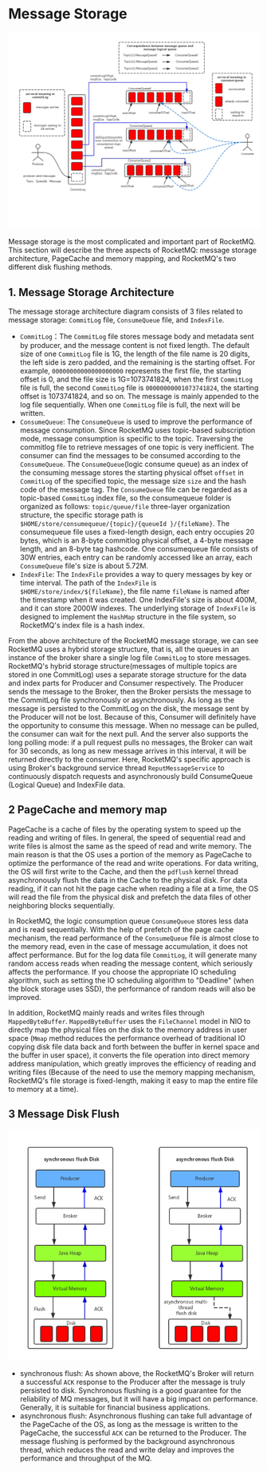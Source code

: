 # Message Storage


![](images/rocketmq_storage_arch.png)

Message storage is the most complicated and important part of RocketMQ. This section will describe the three aspects of RocketMQ: message storage architecture, PageCache and memory mapping, and RocketMQ's two different disk flushing methods.

## 1. Message Storage Architecture


The message storage architecture diagram consists of 3 files related to message storage: `CommitLog` file, `ConsumeQueue` file, and `IndexFile`.


* `CommitLog`：The `CommitLog` file stores message body and metadata sent by producer, and the message content is not fixed length. The default size of one `CommitLog` file is 1G, the length of the file name is 20 digits, the left side is zero padded, and the remaining is the starting offset. For example, `00000000000000000000` represents the first file, the starting offset is 0, and the file size is 1G=1073741824, when the first `CommitLog` file is full, the second `CommitLog` file is `00000000001073741824`, the starting offset is 1073741824, and so on. The message is mainly appended to the log file sequentially. When one `CommitLog` file is full, the next will be written.
* `ConsumeQueue`: The `ConsumeQueue` is used to improve the performance of message consumption. Since RocketMQ uses topic-based subscription mode, message consumption is specific to the topic. Traversing the commitlog file to retrieve messages of one topic is very inefficient. The consumer can find the messages to be consumed according to the `ConsumeQueue`. The `ConsumeQueue`(logic consume queue) as an index of the consuming message stores the starting physical offset `offset` in `CommitLog` of the specified topic, the message size `size` and the hash code of the message tag. The `ConsumeQueue` file can be regarded as a topic-based `CommitLog` index file, so the consumequeue folder is organized as follows: `topic/queue/file` three-layer organization structure, the specific storage path is `$HOME/store/consumequeue/{topic}/{queueId }/{fileName}`. The consumequeue file uses a fixed-length design, each entry occupies 20 bytes, which is an 8-byte commitlog physical offset, a 4-byte message length, and an 8-byte tag hashcode. One consumequeue file consists of 30W entries, each entry can be randomly accessed like an array, each `ConsumeQueue` file's size is about 5.72M.
* `IndexFile`: The `IndexFile` provides a way to query messages by key or time interval. The path of the `IndexFile` is `$HOME/store/index/${fileName}`, the file name `fileName` is named after the timestamp when it was created. One IndexFile's size is about 400M, and it can store 2000W indexes. The underlying storage of `IndexFile` is designed to implement the `HashMap` structure in the file system, so RocketMQ's index file is a hash index.


From the above architecture of the RocketMQ message storage, we can see RocketMQ uses a hybrid storage structure, that is, all the queues in an instance of the broker share a single log file `CommitLog` to store messages. RocketMQ's hybrid storage structure(messages of multiple topics are stored in one CommitLog) uses a separate storage structure for the data and index parts for Producer and Consumer respectively. The Producer sends the message to the Broker, then the Broker persists the message to the CommitLog file synchronously or asynchronously. As long as the message is persisted to the CommitLog on the disk, the message sent by the Producer will not be lost. Because of this, Consumer will definitely have the opportunity to consume this message. When no message can be pulled, the consumer can wait for the next pull. And the server also supports the long polling mode: if a pull request pulls no messages, the Broker can wait for 30 seconds, as long as new message arrives in this interval, it will be returned directly to the consumer. Here, RocketMQ's specific approach is using Broker's background service thread `ReputMessageService` to continuously dispatch requests and asynchronously build ConsumeQueue (Logical Queue) and IndexFile data.

## 2 PageCache and memory map

PageCache is a cache of files by the operating system to speed up the reading and writing of files. In general, the speed of sequential read and write files is almost the same as the speed of read and write memory. The main reason is that the OS uses a portion of the memory as PageCache to optimize the performance of the read and write operations. For data writing, the OS will first write to the Cache, and then the `pdflush` kernel thread asynchronously flush the data in the Cache to the physical disk. For data reading, if it can not hit the page cache when reading a file at a time, the OS will read the file from the physical disk and prefetch the data files of other neighboring blocks sequentially.

In RocketMQ, the logic consumption queue `ConsumeQueue` stores less data and is read sequentially. With the help of prefetch of the page cache mechanism, the read performance of the `ConsumeQueue` file is almost close to the memory read, even in the case of message accumulation, it does not affect performance. But for the log data file `CommitLog`, it will generate many random access reads when reading the message content, which seriously affects the performance. If you choose the appropriate IO scheduling algorithm, such as setting the IO scheduling algorithm to "Deadline" (when the block storage uses SSD), the performance of random reads will also be improved.


In addition, RocketMQ mainly reads and writes files through `MappedByteBuffer`. `MappedByteBuffer` uses the `FileChannel` model in NIO to directly map the physical files on the disk to the memory address in user space (`Mmap` method reduces the performance overhead of traditional IO copying disk file data back and forth between the buffer in kernel space and the buffer in user space), it converts the file operation into direct memory address manipulation, which greatly improves the efficiency of reading and writing files (Because of the need to use the memory mapping mechanism, RocketMQ's file storage is fixed-length, making it easy to map the entire file to memory at a time).

## 3 Message Disk Flush

![](images/rocketmq_storage_flush.png)


* synchronous flush: As shown above, the RocketMQ's Broker will return a successful `ACK` response to the Producer after the message is truly persisted to disk. Synchronous flushing is a good guarantee for the reliability of MQ messages, but it will have a big impact on performance. Generally, it is suitable for financial business applications.
* asynchronous flush: Asynchronous flushing can take full advantage of the PageCache of the OS, as long as the message is written to the PageCache, the successful `ACK` can be returned to the Producer. The message flushing is performed by the background asynchronous thread, which reduces the read and write delay and improves the performance and throughput of the MQ.
